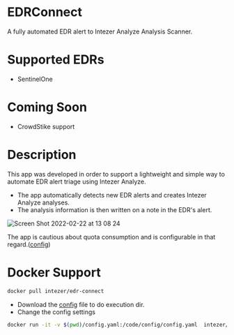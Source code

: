 # EDRConnect
A fully automated EDR alert to Intezer Analyze Analysis Scanner.

# Supported EDRs
* SentinelOne

# Coming Soon
* CrowdStike support

# Description
This app was developed in order to support a lightweight and simple way to automate EDR alert triage using Intezer Analyze.

* The app automatically detects new EDR alerts and creates Intezer Analyze analyses.
* The analysis information is then written on a note in the EDR's alert.

![Screen Shot 2022-02-22 at 13 08 24](https://user-images.githubusercontent.com/63956508/155120445-ce29c53e-1353-4426-9871-c1e9ce418759.png)


The app is cautious about quota consumption and is configurable in that regard.([config](config.yaml#L7))



# Docker Support
```bash
docker pull intezer/edr-connect
```
* Download the [config](config.yaml) file to do execution dir.
* Change the config settings 

```bash
docker run -it -v $(pwd)/config.yaml:/code/config/config.yaml  intezer/edr-connect 
```

